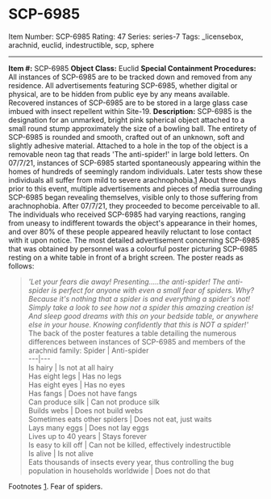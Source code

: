 # SCP-6985
Item Number: SCP-6985
Rating: 47
Series: series-7
Tags: _licensebox, arachnid, euclid, indestructible, scp, sphere

---

**Item #:** SCP-6985
**Object Class:** Euclid
**Special Containment Procedures:** All instances of SCP-6985 are to be tracked down and removed from any residence. All advertisements featuring SCP-6985, whether digital or physical, are to be hidden from public eye by any means available. Recovered instances of SCP-6985 are to be stored in a large glass case imbued with insect repellent within Site-19.
**Description:** SCP-6985 is the designation for an unmarked, bright pink spherical object attached to a small round stump approximately the size of a bowling ball. The entirety of SCP-6985 is rounded and smooth, crafted out of an unknown, soft and slightly adhesive material. Attached to a hole in the top of the object is a removable neon tag that reads 'The anti-spider!' in large bold letters.
On 07/7/21, instances of SCP-6985 started spontaneously appearing within the homes of hundreds of seemingly random individuals. Later tests show these individuals all suffer from mild to severe arachnophobia.[1](javascript:;) About three days prior to this event, multiple advertisements and pieces of media surrounding SCP-6985 began revealing themselves, visible only to those suffering from arachnophobia. After 07/7/21, they proceeded to become perceivable to all. The individuals who received SCP-6985 had varying reactions, ranging from uneasy to indifferent towards the object's appearance in their homes, and over 80% of these people appeared heavily reluctant to lose contact with it upon notice.
The most detailed advertisement concerning SCP-6985 that was obtained by personnel was a colourful poster picturing SCP-6985 resting on a white table in front of a bright screen. The poster reads as follows:
> _'Let your fears die away! Presenting…..the anti-spider! The anti-spider is perfect for anyone with even a small fear of spiders. Why? Because it's nothing that a spider is and everything a spider's not! Simply take a look to see how not a spider this amazing creation is! And sleep good dreams with this on your bedside table, or anywhere else in your house. Knowing confidently that this is NOT a spider!'_
The back of the poster features a table detailing the numerous differences between instances of SCP-6985 and members of the arachnid family:
Spider | Anti-spider  
---|---  
Is hairy | Is not at all hairy  
Has eight legs | Has no legs  
Has eight eyes | Has no eyes  
Has fangs | Does not have fangs  
Can produce silk | Can not produce silk  
Builds webs | Does not build webs  
Sometimes eats other spiders | Does not eat, just waits  
Lays many eggs | Does not lay eggs  
Lives up to 40 years | Stays forever  
Is easy to kill off | Can not be killed, effectively indestructible  
Is alive | Is not alive  
Eats thousands of insects every year, thus controlling the bug population in households worldwide | Does not do that  
  

Footnotes
[1](javascript:;). Fear of spiders.